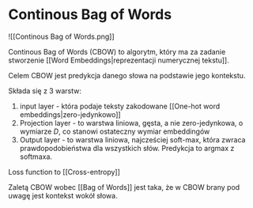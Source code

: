 # Continous Bag of Words

![[Continous Bag of Words.png]]

Continous Bag of Words (CBOW) to algorytm, który ma za zadanie stworzenie [[Word Embeddings|reprezentacji numerycznej tekstu]]. 

Celem CBOW jest predykcja danego słowa na podstawie jego kontekstu.

Składa się z 3 warstw: 
1. input layer - która podaje teksty zakodowane [[One-hot word embeddings|zero-jedynkowo]]
2. Projection layer - to warstwa liniowa, gęsta, a nie zero-jedynkowa, o wymiarze $D$, co stanowi ostateczny wymiar embeddingów
3. Output layer - to warstwa liniowa, najcześciej soft-max, która zwraca prawdopodobieństwa dla wszystkich słów. Predykcja to argmax z softmaxa.

Loss function to [[Cross-entropy]]

Zaletą CBOW wobec [[Bag of Words]] jest taka, że w CBOW brany pod uwagę jest kontekst wokół słowa. 